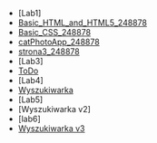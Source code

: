 * [Lab1]
* [Basic_HTML_and_HTML5_248878](https://BlueCloud119.github.io/programowanie_interfejsow_webowych_lab/Lab1_248878/Basic_HTML_and_HTML5_248878.html)
* [Basic_CSS_248878](https://BlueCloud119.github.io/programowanie_interfejsow_webowych_lab/Lab1_248878/Basic_CSS_248878.html)
* [catPhotoApp_248878](https://BlueCloud119.github.io/programowanie_interfejsow_webowych_lab/Lab1_248878/catPhotoApp_248878.html)
* [strona3_248878](https://BlueCloud119.github.io/programowanie_interfejsow_webowych_lab/Lab1_248878/strona3_248878.html)
* [Lab3]
* [ToDo](https://BlueCloud119.github.io/programowanie_interfejsow_webowych_lab/Lab3_248878/index.html)
* [Lab4]
* [Wyszukiwarka](https://BlueCloud119.github.io/programowanie_interfejsow_webowych_lab/Lab4_248878/index.html)
* [Lab5]
* [Wyszukiwarka v2]
* [lab6]
* [Wyszukiwarka v3](https://bluecloud119.github.io/programowanie_interfejsow_webowych_lab_6/)

